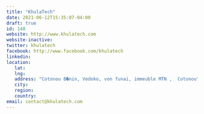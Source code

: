 ```yaml
---
title: "KhulaTech"
date: 2021-06-12T15:35:07-04:00
draft: true
id: 148
website: http://www.khulatech.com
website-inactive: 
twitter: khulatech
facebook: http://www.facebook.com/khulatech
linkedin: 
location: 
   lat: 
   lng: 
   address: "Cotonou B�nin, Vedoko, von funai, immeuble MTN ,  Cotonou"
   city: 
   region: 
   country: 
email: contact@khulatech.com
---
```


